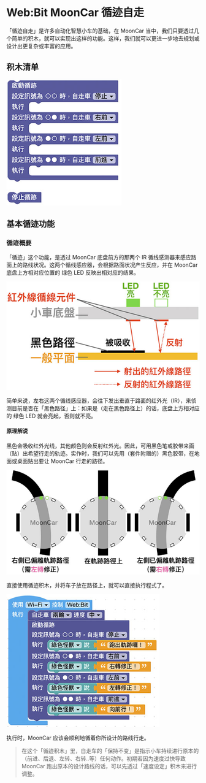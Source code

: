 # Web:Bit MoonCar 循迹自走

「循迹自走」是许多自动化智慧小车的基础，在 MoonCar 当中，我们只要透过几个简单的积木，就可以实现出这样的功能。这样，我们就可以更进一步地去规划或设计出更复杂或丰富的应用。

## 积木清单

![MoonCar 登月小车](../../../../media/zh-cn/education/extension-mooncar/track-01.jpg)

## 基本循迹功能

### 循迹概要

「循迹」这个功能，是透过 MoonCar 底盘前方的那两个 IR 循线感测器来感应路面上的路线状况。这两个循线感应器，会根据路面状况产生反应，并在 MoonCar 底盘上方相对应位置的 绿色 LED 反映出相对应的结果。

![MoonCar 登月小车](../../../../media/zh-cn/education/extension-mooncar/track-02.jpg)

简单来说，左右这两个循线感应器，会往下发出垂直于路面的红外光（IR），来侦测目前是否在「黑色路径」上：如果是（走在黑色路径上）的话，底盘上方相对应的 绿色 LED 就会亮起，否则就不亮。

#### 原理解说

黑色会吸收红外光线，其他颜色则会反射红外光。因此，可用黑色笔或胶带来画（贴）出希望行走的轨迹。实作时，我们可以先用（套件附赠的）黑色胶带，在地面或桌面贴出要让 MoonCar 行走的路径。

![MoonCar 登月小车](../../../../media/zh-cn/education/extension-mooncar/track-03.jpg)

直接使用循迹积木，并将车子放在路径上，就可以直接执行程式了。

![MoonCar 登月小车](../../../../media/zh-cn/education/extension-mooncar/track-04.jpg)

执行时，MoonCar 应该会顺利地循着你所设计的路线行走。

> 在这个「循迹积木」里，自走车的「保持不变」是指示小车持续进行原本的（前进、后退、左转、右转..等）任何动作。初期若因为速度过快导致 MoonCar 跑出原本的设计路线的话，可以先透过「速度设定」积木来进行调整。